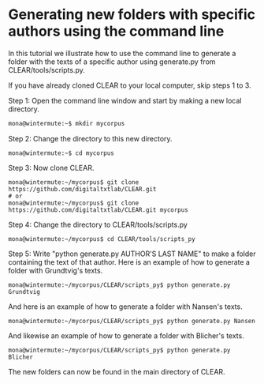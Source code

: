 # Generating new folders with specific authors using the command line
In this tutorial we illustrate how to use the command line to generate a folder with the texts of a specific author using generate.py from CLEAR/tools/scripts.py.

If you have already cloned CLEAR to your local computer, skip steps 1 to 3.

Step 1: Open the command line window and start by making a new local directory.

```bash
mona@wintermute:~$ mkdir mycorpus
```

Step 2: Change the directory to this new directory.

```
mona@wintermute:~$ cd mycorpus
```

Step 3: Now clone CLEAR.

```
mona@wintermute:~/mycorpus$ git clone https://github.com/digitaltxtlab/CLEAR.git
# or
mona@wintermute:~/mycorpus$ git clone https://github.com/digitaltxtlab/CLEAR.git mycorpus
```

Step 4: Change the directory to CLEAR/tools/scripts.py

```
mona@wintermute:~/mycorpus$ cd CLEAR/tools/scripts_py
```

Step 5: Write "python generate.py AUTHOR'S LAST NAME" to make a folder containing the text of that author. Here is an example of how to generate a folder with Grundtvig's texts.

```
mona@wintermute:~/mycorpus/CLEAR/scripts_py$ python generate.py Grundtvig  
```

And here is an example of how to generate a folder with Nansen's texts.

```
mona@wintermute:~/mycorpus/CLEAR/scripts_py$ python generate.py Nansen
```

And likewise an example of how to generate a folder with Blicher's texts.

```
mona@wintermute:~/mycorpus/CLEAR/scripts_py$ python generate.py Blicher
```

The new folders can now be found in the main directory of CLEAR.


